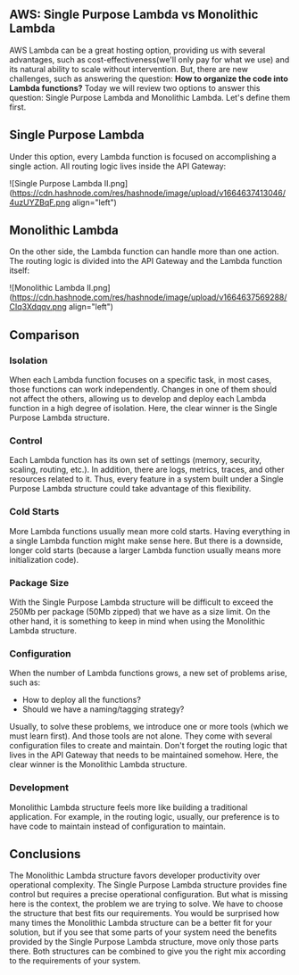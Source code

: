## AWS: Single Purpose Lambda vs Monolithic Lambda

AWS Lambda can be a great hosting option, providing us with several advantages, such as cost-effectiveness(we'll only pay for what we use) and its natural ability to scale without intervention. But, there are new challenges, such as answering the question: **How to organize the code into Lambda functions?** Today we will review two options to answer this question: Single Purpose Lambda and Monolithic Lambda. Let's define them first.

## Single Purpose Lambda

Under this option, every Lambda function is focused on accomplishing a single action. All routing logic lives inside the API Gateway:

![Single Purpose Lambda II.png](https://cdn.hashnode.com/res/hashnode/image/upload/v1664637413046/4uzUYZBqF.png align="left")

## Monolithic Lambda

On the other side, the Lambda function can handle more than one action. The routing logic is divided into the API Gateway and the Lambda function itself:

![Monolithic Lambda II.png](https://cdn.hashnode.com/res/hashnode/image/upload/v1664637569288/CIq3Xdqqv.png align="left")

## Comparison

### Isolation

When each Lambda function focuses on a specific task, in most cases, those functions can work independently. Changes in one of them should not affect the others, allowing us to develop and deploy each Lambda function in a high degree of isolation. Here, the clear winner is the Single Purpose Lambda structure.

### Control

Each Lambda function has its own set of settings (memory, security, scaling, routing, etc.). In addition, there are logs, metrics, traces, and other resources related to it. Thus, every feature in a system built under a Single Purpose Lambda structure could take advantage of this flexibility.

### Cold Starts

More Lambda functions usually mean more cold starts. Having everything in a single Lambda function might make sense here. But there is a downside, longer cold starts (because a larger Lambda function usually means more initialization code).

### Package Size

With the Single Purpose Lambda structure will be difficult to exceed the 250Mb per package (50Mb zipped) that we have as a size limit. On the other hand, it is something to keep in mind when using the Monolithic Lambda structure. 

### Configuration

When the number of Lambda functions grows, a new set of problems arise, such as: 

- How to deploy all the functions? 
- Should we have a naming/tagging strategy? 

Usually, to solve these problems, we introduce one or more tools (which we must learn first). And those tools are not alone. They come with several configuration files to create and maintain. Don't forget the routing logic that lives in the API Gateway that needs to be maintained somehow. Here, the clear winner is the Monolithic Lambda structure.

### Development

Monolithic Lambda structure feels more like building a traditional application. For example, in the routing logic, usually, our preference is to have code to maintain instead of configuration to maintain.

## Conclusions

The Monolithic Lambda structure favors developer productivity over operational complexity. The Single Purpose Lambda structure provides fine control but requires a precise operational configuration. But what is missing here is the context, the problem we are trying to solve. We have to choose the structure that best fits our requirements. You would be surprised how many times the Monolithic Lambda structure can be a better fit for your solution, but if you see that some parts of your system need the benefits provided by the Single Purpose Lambda structure, move only those parts there. Both structures can be combined to give you the right mix according to the requirements of your system.


